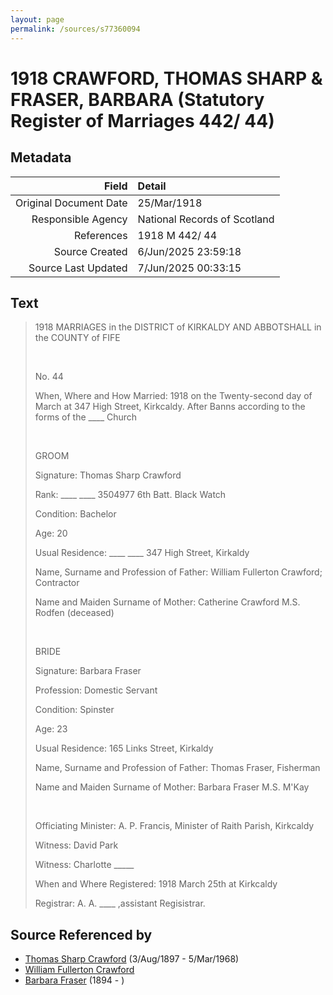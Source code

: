 ```yaml
---
layout: page
permalink: /sources/s77360094
---
```


# 1918 CRAWFORD, THOMAS SHARP & FRASER, BARBARA (Statutory Register of Marriages 442/ 44)

## Metadata
Field | Detail
---:|:---
Original Document Date | 25/Mar/1918
Responsible Agency | National Records of Scotland
References | 1918 M 442/ 44
Source Created | 6/Jun/2025 23:59:18
Source Last Updated | 7/Jun/2025 00:33:15

## Text

> 1918 MARRIAGES in the DISTRICT of KIRKALDY AND ABBOTSHALL in the COUNTY of FIFE
>
> <br/>
>
> No. 44
>
> When, Where and How Married: 1918 on the Twenty-second day of March at 347 High Street, Kirkcaldy. After Banns according to the forms of the ____ Church
>
> <br/>
>
> GROOM
>
> Signature: Thomas Sharp Crawford
>
> Rank: ____ ____ 3504977 6th Batt. Black Watch
>
> Condition: Bachelor
>
> Age: 20
>
> Usual Residence: ____ ____ 347 High Street, Kirkaldy
>
> Name, Surname and Profession of Father: William Fullerton Crawford; Contractor
>
> Name and Maiden Surname of Mother: Catherine Crawford M.S. Rodfen (deceased)
>
> <br/>
>
> BRIDE
>
> Signature: Barbara Fraser
>
> Profession: Domestic Servant
>
> Condition: Spinster
>
> Age: 23
>
> Usual Residence: 165 Links Street, Kirkaldy
>
> Name, Surname and Profession of Father: Thomas Fraser, Fisherman
>
> Name and Maiden Surname of Mother: Barbara Fraser M.S. M'Kay
>
> <br/>
>
> Officiating Minister: A. P. Francis, Minister of Raith Parish, Kirkcaldy
>
> Witness: David Park
>
> Witness: Charlotte _____
>
> When and Where Registered: 1918 March 25th at Kirkcaldy
>
> Registrar: A. A. ____ ,assistant Regisistrar.
>

## Source Referenced by

* [Thomas Sharp Crawford](../people/@2569089@-thomas-sharp-crawford-b1897-8-3-d1968-3-5.md) (3/Aug/1897 - 5/Mar/1968)
* [William Fullerton Crawford](../people/@48880388@-william-fullerton-crawford-b-d.md)
* [Barbara Fraser](../people/@26057486@-barbara-fraser-b1894-d.md) (1894 - )
